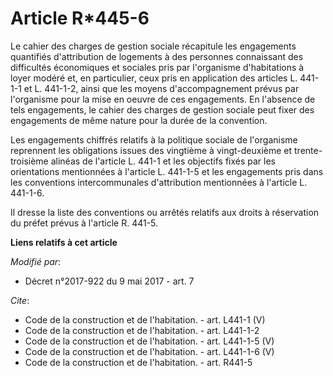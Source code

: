 # Article R*445-6

Le cahier des charges de gestion sociale récapitule les engagements quantifiés d'attribution de logements à des personnes
connaissant des difficultés économiques et sociales pris par l'organisme d'habitations à loyer modéré et, en particulier,
ceux pris en application des articles L. 441-1-1 et L. 441-1-2, ainsi que les moyens d'accompagnement prévus par l'organisme
pour la mise en oeuvre de ces engagements. En l'absence de tels engagements, le cahier des charges de gestion sociale peut
fixer des engagements de même nature pour la durée de la convention. 

Les engagements chiffrés relatifs à la politique sociale de l'organisme reprennent les obligations issues des vingtième à
vingt-deuxième et trente-troisième alinéas de l'article L. 441-1 et les objectifs fixés par les orientations mentionnées à
l'article L. 441-1-5 et les engagements pris dans les conventions intercommunales d'attribution mentionnées à l'article L.
441-1-6. 

Il dresse la liste des conventions ou arrêtés relatifs aux droits à réservation du préfet prévus à l'article R. 441-5.

**Liens relatifs à cet article**

_Modifié par_:

  - Décret n°2017-922 du 9 mai 2017 - art. 7

_Cite_:

  - Code de la construction et de l'habitation. - art. L441-1 (V)
  - Code de la construction et de l'habitation. - art. L441-1-2
  - Code de la construction et de l'habitation. - art. L441-1-5 (V)
  - Code de la construction et de l'habitation. - art. L441-1-6 (V)
  - Code de la construction et de l'habitation. - art. R441-5
